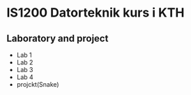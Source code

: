 # IS1200 Datorteknik kurs i KTH
## Laboratory and project
* Lab 1
* Lab 2
* Lab 3
* Lab 4
* projckt(Snake)
